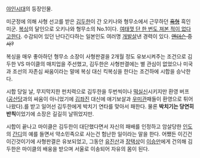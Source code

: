 [야인시대](%EC%95%BC%EC%9D%B8%EC%8B%9C%EB%8C%80.md)의 등장인물.

미군정에 의해 사형 선고를 받은 [김두한](%EA%B9%80%EB%91%90%ED%95%9C.md)이 간 오키나와 형무소에서 근무하던
<del>[흑형](%ED%9D%91%ED%98%95.md)</del> 흑인 미군.
[복싱](%EA%B6%8C%ED%88%AC.md)의 달인으로 오키나와 형무소의 No.1이다. [여태껏 단 한 번도 져본 적이 없다고한다](%ED%95%9C%20%EB%B2%88%EB%8F%84%20%EC%97%86%EC%97%88%EB%8B%A4.md). 수감되어
있던 난다긴다하는 일본인도 여러명 [개발살](%EA%B0%9C%EB%B0%9C%EC%82%B4.md)낸 경력이 있다.
<del>[앤더슨](%EC%95%A4%EB%8D%94%EC%8A%A8.md) 중사?</del>

복싱을 매우 좋아하던 형무소 소장이 사형판결을 2개월 정도 유보시켜주는 조건으로 김두한 VS 마이클의 매치업을 주선했고, 김두한은
사형판결에는 별 관심이 없었으나 미국과 조선의 자존심 싸움이라는 말에 복싱 대신 킥복싱을 한다는 조건하에 시합을 승낙한다.

시합 당일 날, 무지막지한 펀치력으로 김두한을 두번씩이나 [떡실신](%EB%96%A1%EC%8B%A4%EC%8B%A0.md)시키지만
환영 버프([공산당](%EA%B3%B5%EC%82%B0%EB%8B%B9.md)과의 싸움이 아니었기에
[김좌진](%EA%B9%80%EC%A2%8C%EC%A7%84.md) 대신에 애기보살과
[우미관](%EC%9A%B0%EB%AF%B8%EA%B4%80.md)패들이 환영으로 튀어나왔다).를 받고 일어선 김두한에게 박치기 연타를
맞아서 패한다. 물론 **박치기는 당연히 반칙**이었기에 소장은 길길히 날뛰었지만.

시합이 끝나고 마이클은 김두한이 대단했다면서 자신의 패배를 인정하고 암살당한 [인도](%EC%9D%B8%EB%8F%84.md)의
[간디](%EA%B0%84%EB%94%94.md)의 예를 들면서 약소민족으로 사는건 험난한 일이라는 말을 한다. 어쨌든 이긴건
이긴것이기에 사형판결은 유보되었고, 그동안 [유진산](%EC%9C%A0%EC%A7%84%EC%82%B0.md)과
[장택상](%EC%9E%A5%ED%83%9D%EC%83%81.md)이
[이승만](%EC%9D%B4%EC%8A%B9%EB%A7%8C.md)에게 건의해 김두한은 마이클의 배웅을 받으며 서울로 이송되어 자유의
몸이 된다.

